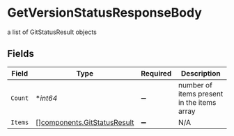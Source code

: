 # GetVersionStatusResponseBody

a list of GitStatusResult objects


## Fields

| Field                                                                      | Type                                                                       | Required                                                                   | Description                                                                |
| -------------------------------------------------------------------------- | -------------------------------------------------------------------------- | -------------------------------------------------------------------------- | -------------------------------------------------------------------------- |
| `Count`                                                                    | **int64*                                                                   | :heavy_minus_sign:                                                         | number of items present in the items array                                 |
| `Items`                                                                    | [][components.GitStatusResult](../../models/components/gitstatusresult.md) | :heavy_minus_sign:                                                         | N/A                                                                        |